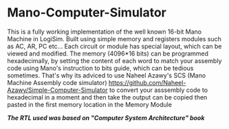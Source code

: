 # Mano-Computer-Simulator
This is a fully working implementation of the well known 16-bit Mano Machine in LogiSim. Built using simple memory and registers modules such as AC, AR, PC etc...
Each circuit or module has special layout, which can be viewed and modified. The memory (4096*16 bits) can be programmed hexadecimally, by setting the content of each word to match your assembly code using Mano's instruction to bits guide, which can be tedious sometimes. That's why its adviced to use Naheel Azawy's SCS (Mano Machine Assembly code simulator) https://github.com/Naheel-Azawy/Simple-Computer-Simulator to convert your asssembly code to hexadecimal in a moment and then take the output can be copied then pasted in the first memory location in the Memory Module

***The RTL used was based on "Computer System Architecture" book***
